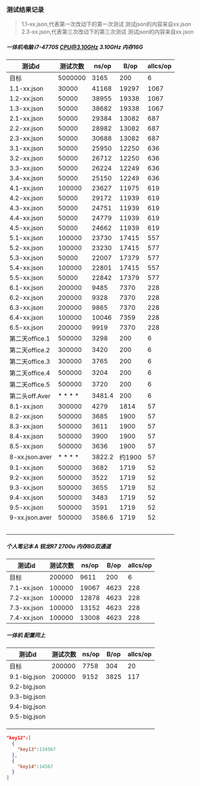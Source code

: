 ### 测试结果记录
> 1.1-xx.json,代表第一次改动下的第一次测试 测试json的内容来自xx.json
> 2.3-xx.json,代表第三次改动下的第三次测试 测试json的内容来自xx.json

##### 一体机电脑 i7-4770S CPU@3.10GHz  3.10GHz 内存16G

|  测试id | 测试次数 | ns/op | B/op |	allcs/op	|
| ---- | ----|----|-----|-------|
|目标|5000000|3165|200|6|
|1.1-xx.json|30000|41168|19297|1067|
|1.2-xx.json|50000|38955|19338|1067|
|1.3-xx.json|50000|38682|19338|1067|
|2.1-xx.json|50000|29384|13082|687|
|2.2-xx.json|50000|28982|13082|687|
|2.3-xx.json|50000|30688|13082|687|
|3.1-xx.json|50000|25950|12250|636|
|3.2-xx.json|50000|26712|12250|636|
|3.3-xx.json|50000|26224|12249|636|
|3.4-xx.json|50000|25150|12249|636|
|4.1-xx.json|100000|23627|11975|619|
|4.2-xx.json|50000|29172|11939|619|
|4.3-xx.json|50000|24751|11939|619|
|4.4-xx.json|50000|24779|11939|619|
|4.5-xx.json|50000|24662|11939|619|
|5.1-xx.json|100000|23730|17415|557|
|5.2-xx.json|100000|23230|17415|577|
|5.3-xx.json|50000|22007|17379|577|
|5.4-xx.json|100000|22801|17415|557|
|5.5-xx.json|50000|22842|17379|577|
|6.1-xx.json|200000|9485|7370|228|
|6.2-xx.json|200000|9328|7370|228|
|6.3-xx.json|200000|9865|7370|228|
|6.4-xx.json|100000|10046|7359|228|
|6.5-xx.json|200000|9919|7370|228|
|第二天office.1|500000|3298|200|6|
|第二天office.2|300000|3420|200|6|
|第二天office.3|300000|3765|200|6|
|第二天office.4|500000|3204|200|6|
|第二天office.5|500000|3720|200|6|
|第二头off.Aver| * * * * |3481.4|200|6|
|8.1-xx.json|300000|4279|1814|57|
|8.2-xx.json|500000|3685|1900|57|
|8.3-xx.json|500000|3611|1900|57|
|8.4-xx.json|500000|3900|1900|57|
|8.5-xx.json|500000|3636|1900|57|
|8-xx.json.aver|* * * *|3822.2|约1900|57|
|9.1-xx.json|500000|3682|1719|52|
|9.2-xx.json|500000|3522|1719|52|
|9.3-xx.json|500000|3655|1719|52|
|9.4-xx.json|500000|3483|1719|52|
|9.5-xx.json|500000|3591|1719|52|
|9-xx.json.aver|500000|3586.6|1719|52|
||||||
||||||
||||||
||||||
||||||

##### 个人笔记本 A 锐龙R7 2700u 内存8G双通道

|  测试id | 测试次数 | ns/op | B/op |	allcs/op	|
| ---- | ----|----|-----|-------|
|目标|200000|9611|200|6|
|7.1-xx.json|100000|19067|4623|228|
|7.2-xx.json|100000|12878|4623|228|
|7.3-xx.json|100000|13152|4623|228|
|7.4-xx.json|100000|13008|4623|228|



##### 一体机 配置同上

| 测试id       | 测试次数 | ns/op | B/op | allcs/op |
| ------------ | -------- | ----- | ---- | -------- |
| 目标         | 200000   | 7758  | 304  | 20       |
| 9.1-big.json | 200000   | 9152  | 3825 | 117      |
| 9.2-big.json |          |       |      |          |
| 9.3-big.json |          |       |      |          |
| 9.4-big.json |          |       |      |          |
| 9.5-big.json |          |       |      |          |
|              |          |       |      |          |
|              |          |       |      |          |
|              |          |       |      |          |







```json
"key12":[
  {
    "key13":134567
  },
  {
    "key14":14567
  }
]
```